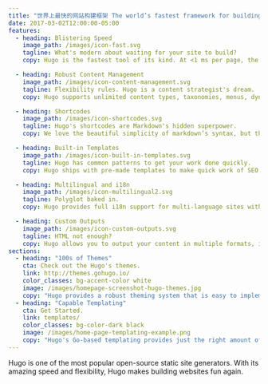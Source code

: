 ```yaml
---
title: "世界上最快的网站构建框架 The world’s fastest framework for building websites"
date: 2017-03-02T12:00:00-05:00
features:
  - heading: Blistering Speed
    image_path: /images/icon-fast.svg
    tagline: What's modern about waiting for your site to build?
    copy: Hugo is the fastest tool of its kind. At <1 ms per page, the average site builds in less than a second.

  - heading: Robust Content Management
    image_path: /images/icon-content-management.svg
    tagline: Flexibility rules. Hugo is a content strategist's dream.
    copy: Hugo supports unlimited content types, taxonomies, menus, dynamic API-driven content, and more, all without plugins.

  - heading: Shortcodes
    image_path: /images/icon-shortcodes.svg
    tagline: Hugo's shortcodes are Markdown's hidden superpower.
    copy: We love the beautiful simplicity of markdown’s syntax, but there are times when we want more flexibility. Hugo shortcodes allow for both beauty and flexibility.

  - heading: Built-in Templates
    image_path: /images/icon-built-in-templates.svg
    tagline: Hugo has common patterns to get your work done quickly.
    copy: Hugo ships with pre-made templates to make quick work of SEO, commenting, analytics and other functions. One line of code, and you're done.

  - heading: Multilingual and i18n
    image_path: /images/icon-multilingual2.svg
    tagline: Polyglot baked in.
    copy: Hugo provides full i18n support for multi-language sites with the same straightforward development experience Hugo users love in single-language sites.

  - heading: Custom Outputs
    image_path: /images/icon-custom-outputs.svg
    tagline: HTML not enough?
    copy: Hugo allows you to output your content in multiple formats, including JSON or AMP, and makes it easy to create your own.
sections:
  - heading: "100s of Themes"
    cta: Check out the Hugo's themes.
    link: http://themes.gohugo.io/
    color_classes: bg-accent-color white
    image: /images/homepage-screenshot-hugo-themes.jpg
    copy: "Hugo provides a robust theming system that is easy to implement but capable of producing even the most complicated websites."
  - heading: "Capable Templating"
    cta: Get Started.
    link: templates/
    color_classes: bg-color-dark black
    image: /images/home-page-templating-example.png
    copy: "Hugo's Go-based templating provides just the right amount of logic to build anything from the simple to complex. If you prefer Jade/Pug-like syntax, you can also use Amber, Ace, or any combination of the three."
---
```


Hugo is one of the most popular open-source static site generators. With its amazing speed and flexibility, Hugo makes building websites fun again.
